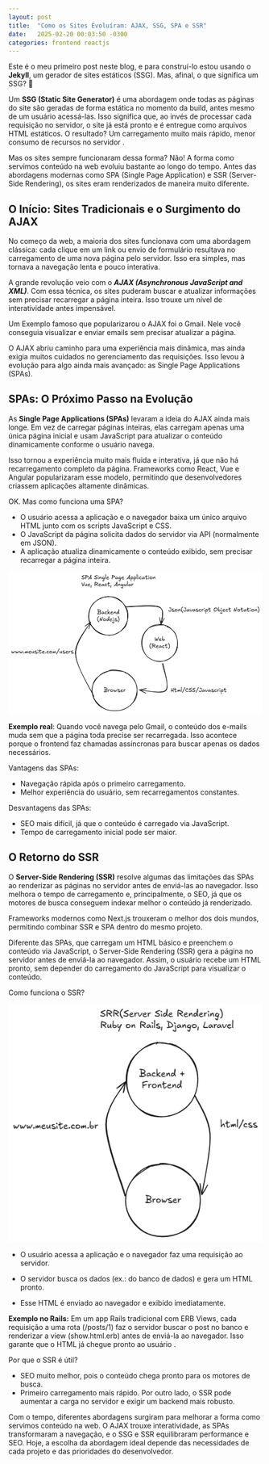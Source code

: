 ```yaml
---
layout: post
title:  "Como os Sites Evoluíram: AJAX, SSG, SPA e SSR"
date:   2025-02-20 00:03:50 -0300
categories: frontend reactjs
---
```



Este é o meu primeiro post neste blog, e para construí-lo estou usando o **Jekyll**, um gerador de sites estáticos (SSG). Mas, afinal, o que significa um SSG? 🤔

Um **SSG (Static Site Generator)** é uma abordagem onde todas as páginas do site são geradas de forma estática no momento da build, antes mesmo de um usuário acessá-las. Isso significa que, ao invés de processar cada requisição no servidor, o site já está pronto e é entregue como arquivos HTML estáticos. O resultado? Um carregamento muito mais rápido, menor consumo de recursos no servidor .

Mas os sites sempre funcionaram dessa forma? Não! A forma como servimos conteúdo na web evoluiu bastante ao longo do tempo. Antes das abordagens modernas como SPA (Single Page Application) e SSR (Server-Side Rendering), os sites eram renderizados de maneira muito diferente.

## O Início: Sites Tradicionais e o Surgimento do AJAX
No começo da web, a maioria dos sites funcionava com uma abordagem clássica: cada clique em um link ou envio de formulário resultava no carregamento de uma nova página pelo servidor. Isso era simples, mas tornava a navegação lenta e pouco interativa.

A grande revolução veio com o ***AJAX (Asynchronous JavaScript and XML)***. Com essa técnica, os sites puderam buscar e atualizar informações sem precisar recarregar a página inteira. Isso trouxe um nível de interatividade antes impensável.

Um Exemplo famoso que popularizarou o AJAX foi o Gmail. Nele você conseguia visualizar e enviar emails sem precisar atualizar a página.

O AJAX abriu caminho para uma experiência mais dinâmica, mas ainda exigia muitos cuidados no gerenciamento das requisições. Isso levou à evolução para algo ainda mais avançado: as Single Page Applications (SPAs).

## SPAs: O Próximo Passo na Evolução


As **Single Page Applications (SPAs)** levaram a ideia do AJAX ainda mais longe. Em vez de carregar páginas inteiras, elas carregam apenas uma única página inicial e usam JavaScript para atualizar o conteúdo dinamicamente conforme o usuário navega.

Isso tornou a experiência muito mais fluida e interativa, já que não há recarregamento completo da página. Frameworks como React, Vue e Angular popularizaram esse modelo, permitindo que desenvolvedores criassem aplicações altamente dinâmicas.

OK. Mas como funciona uma SPA?

- O usuário acessa a aplicação e o navegador baixa um único arquivo HTML junto com os scripts JavaScript e CSS.
- O JavaScript da página solicita dados do servidor via API (normalmente em JSON).
- A aplicação atualiza dinamicamente o conteúdo exibido, sem precisar recarregar a página inteira.

![image](/images/spa.png)


**Exemplo real**: Quando você navega pelo Gmail, o conteúdo dos e-mails muda sem que a página toda precise ser recarregada. Isso acontece porque o frontend faz chamadas assíncronas para buscar apenas os dados necessários.

Vantagens das SPAs:

 - Navegação rápida após o primeiro carregamento.
 - Melhor experiência do usuário, sem recarregamentos constantes.

Desvantagens das SPAs:

- SEO mais difícil, já que o conteúdo é carregado via JavaScript.
- Tempo de carregamento inicial pode ser maior.

## O Retorno do SSR


O **Server-Side Rendering (SSR)** resolve algumas das limitações das SPAs ao renderizar as páginas no servidor antes de enviá-las ao navegador. Isso melhora o tempo de carregamento e, principalmente, o SEO, já que os motores de busca conseguem indexar melhor o conteúdo já renderizado.

Frameworks modernos como Next.js trouxeram o melhor dos dois mundos, permitindo combinar SSR e SPA dentro do mesmo projeto.

Diferente das SPAs, que carregam um HTML básico e preenchem o conteúdo via JavaScript, o Server-Side Rendering (SSR) gera a página no servidor antes de enviá-la ao navegador. Assim, o usuário recebe um HTML pronto, sem depender do carregamento do JavaScript para visualizar o conteúdo.

Como funciona o SSR?

![image](/images/ssr.png)


- O usuário acessa a aplicação e o navegador faz uma requisição ao servidor.

- O servidor busca os dados (ex.: do banco de dados) e gera um HTML pronto.

- Esse HTML é enviado ao navegador e exibido imediatamente.


**Exemplo no Rails:** Em um app Rails tradicional com ERB Views, cada requisição a uma rota (/posts/1) faz o servidor buscar o post no banco e renderizar a view (show.html.erb) antes de enviá-la ao navegador. Isso garante que o HTML já chegue pronto ao usuário .

Por que o SSR é útil? 

- SEO muito melhor, pois o conteúdo chega pronto para os motores de busca.
- Primeiro carregamento mais rápido.
Por outro lado, o SSR pode aumentar a carga no servidor e exigir um backend mais robusto.

Com o tempo, diferentes abordagens surgiram para melhorar a forma como servimos conteúdo na web. O AJAX trouxe interatividade, as SPAs transformaram a navegação, e o SSG e SSR equilibraram performance e SEO. Hoje, a escolha da abordagem ideal depende das necessidades de cada projeto e das prioridades do desenvolvedor.


